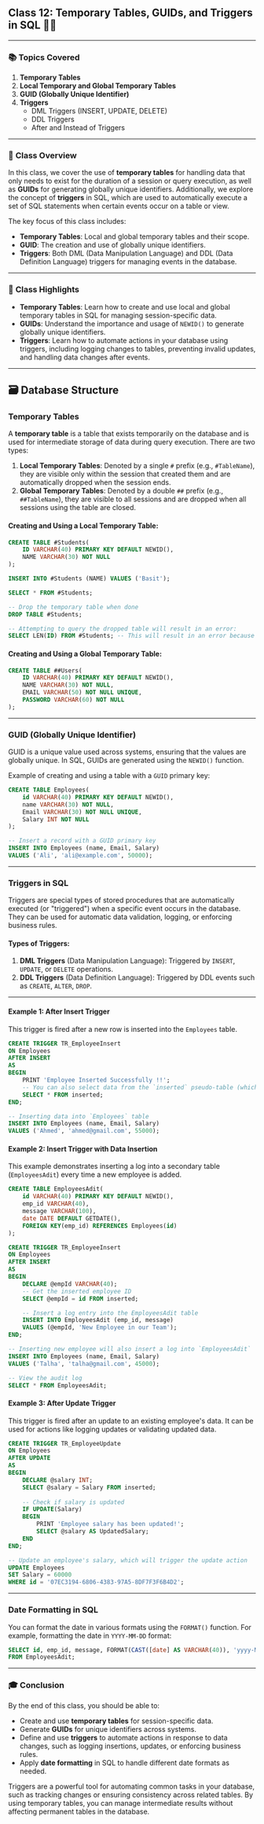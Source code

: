 ## **Class 12: Temporary Tables, GUIDs, and Triggers in SQL** 🧑‍🏫

---

### 📚 **Topics Covered**
1. **Temporary Tables**  
2. **Local Temporary and Global Temporary Tables**  
3. **GUID (Globally Unique Identifier)**  
4. **Triggers**  
   - DML Triggers (INSERT, UPDATE, DELETE)  
   - DDL Triggers  
   - After and Instead of Triggers

---

### 📝 **Class Overview**

In this class, we cover the use of **temporary tables** for handling data that only needs to exist for the duration of a session or query execution, as well as **GUIDs** for generating globally unique identifiers. Additionally, we explore the concept of **triggers** in SQL, which are used to automatically execute a set of SQL statements when certain events occur on a table or view.

The key focus of this class includes:
- **Temporary Tables**: Local and global temporary tables and their scope.
- **GUID**: The creation and use of globally unique identifiers.
- **Triggers**: Both DML (Data Manipulation Language) and DDL (Data Definition Language) triggers for managing events in the database.

---

### 🌟 **Class Highlights**
- **Temporary Tables**: Learn how to create and use local and global temporary tables in SQL for managing session-specific data.
- **GUIDs**: Understand the importance and usage of `NEWID()` to generate globally unique identifiers.
- **Triggers**: Learn how to automate actions in your database using triggers, including logging changes to tables, preventing invalid updates, and handling data changes after events.

---

## 🗃️ **Database Structure**

### **Temporary Tables**
A **temporary table** is a table that exists temporarily on the database and is used for intermediate storage of data during query execution. There are two types:
1. **Local Temporary Tables**: Denoted by a single `#` prefix (e.g., `#TableName`), they are visible only within the session that created them and are automatically dropped when the session ends.
2. **Global Temporary Tables**: Denoted by a double `##` prefix (e.g., `##TableName`), they are visible to all sessions and are dropped when all sessions using the table are closed.

#### **Creating and Using a Local Temporary Table:**
```sql
CREATE TABLE #Students(
    ID VARCHAR(40) PRIMARY KEY DEFAULT NEWID(),
    NAME VARCHAR(30) NOT NULL
);

INSERT INTO #Students (NAME) VALUES ('Basit');

SELECT * FROM #Students;

-- Drop the temporary table when done
DROP TABLE #Students;

-- Attempting to query the dropped table will result in an error:
SELECT LEN(ID) FROM #Students; -- This will result in an error because the table no longer exists.
```

#### **Creating and Using a Global Temporary Table:**
```sql
CREATE TABLE ##Users(
    ID VARCHAR(40) PRIMARY KEY DEFAULT NEWID(),
    NAME VARCHAR(30) NOT NULL,
    EMAIL VARCHAR(50) NOT NULL UNIQUE,
    PASSWORD VARCHAR(60) NOT NULL
);
```

---

### **GUID (Globally Unique Identifier)**
GUID is a unique value used across systems, ensuring that the values are globally unique. In SQL, GUIDs are generated using the `NEWID()` function.

Example of creating and using a table with a `GUID` primary key:
```sql
CREATE TABLE Employees(
    id VARCHAR(40) PRIMARY KEY DEFAULT NEWID(),
    name VARCHAR(30) NOT NULL,
    Email VARCHAR(30) NOT NULL UNIQUE,
    Salary INT NOT NULL
);

-- Insert a record with a GUID primary key
INSERT INTO Employees (name, Email, Salary) 
VALUES ('Ali', 'ali@example.com', 50000);
```

---

### **Triggers in SQL**
Triggers are special types of stored procedures that are automatically executed (or "triggered") when a specific event occurs in the database. They can be used for automatic data validation, logging, or enforcing business rules.

#### **Types of Triggers:**
1. **DML Triggers** (Data Manipulation Language): Triggered by `INSERT`, `UPDATE`, or `DELETE` operations.
2. **DDL Triggers** (Data Definition Language): Triggered by DDL events such as `CREATE`, `ALTER`, `DROP`.

---

#### **Example 1: After Insert Trigger**
This trigger is fired after a new row is inserted into the `Employees` table.

```sql
CREATE TRIGGER TR_EmployeeInsert
ON Employees
AFTER INSERT
AS
BEGIN
    PRINT 'Employee Inserted Successfully !!';
    -- You can also select data from the `inserted` pseudo-table (which holds the newly inserted row)
    SELECT * FROM inserted;
END;

-- Inserting data into `Employees` table
INSERT INTO Employees (name, Email, Salary) 
VALUES ('Ahmed', 'ahmed@gmail.com', 55000);
```

#### **Example 2: Insert Trigger with Data Insertion**
This example demonstrates inserting a log into a secondary table (`EmployeesAdit`) every time a new employee is added.

```sql
CREATE TABLE EmployeesAdit(
    id VARCHAR(40) PRIMARY KEY DEFAULT NEWID(),
    emp_id VARCHAR(40),
    message VARCHAR(100),
    date DATE DEFAULT GETDATE(),
    FOREIGN KEY(emp_id) REFERENCES Employees(id)
);

CREATE TRIGGER TR_EmployeeInsert
ON Employees
AFTER INSERT
AS
BEGIN
    DECLARE @empId VARCHAR(40);
    -- Get the inserted employee ID
    SELECT @empId = id FROM inserted;

    -- Insert a log entry into the EmployeesAdit table
    INSERT INTO EmployeesAdit (emp_id, message)
    VALUES (@empId, 'New Employee in our Team');
END;

-- Inserting new employee will also insert a log into `EmployeesAdit`
INSERT INTO Employees (name, Email, Salary) 
VALUES ('Talha', 'talha@gmail.com', 45000);

-- View the audit log
SELECT * FROM EmployeesAdit;
```

#### **Example 3: After Update Trigger**
This trigger is fired after an update to an existing employee's data. It can be used for actions like logging updates or validating updated data.

```sql
CREATE TRIGGER TR_EmployeeUpdate
ON Employees
AFTER UPDATE
AS
BEGIN
    DECLARE @salary INT;
    SELECT @salary = Salary FROM inserted;
    
    -- Check if salary is updated
    IF UPDATE(Salary)
    BEGIN
        PRINT 'Employee salary has been updated!';
        SELECT @salary AS UpdatedSalary;
    END
END;

-- Update an employee's salary, which will trigger the update action
UPDATE Employees 
SET Salary = 60000 
WHERE id = '07EC3194-6806-4383-97A5-8DF7F3F6B4D2';
```

---

### **Date Formatting in SQL**
You can format the date in various formats using the `FORMAT()` function. For example, formatting the date in `YYYY-MM-DD` format:

```sql
SELECT id, emp_id, message, FORMAT(CAST([date] AS VARCHAR(40)), 'yyyy-MM-dd') AS formatted_date
FROM EmployeesAdit;
```

---

### 🎓 **Conclusion**

By the end of this class, you should be able to:
- Create and use **temporary tables** for session-specific data.
- Generate **GUIDs** for unique identifiers across systems.
- Define and use **triggers** to automate actions in response to data changes, such as logging insertions, updates, or enforcing business rules.
- Apply **date formatting** in SQL to handle different date formats as needed.

Triggers are a powerful tool for automating common tasks in your database, such as tracking changes or ensuring consistency across related tables. By using temporary tables, you can manage intermediate results without affecting permanent tables in the database.

